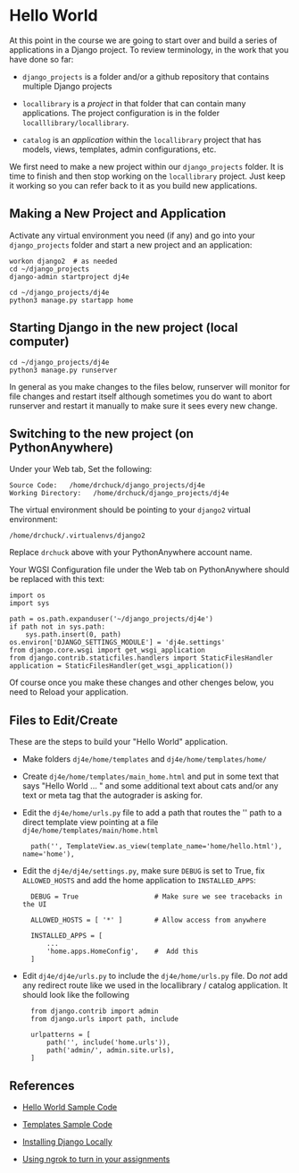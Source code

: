 Hello World
===========

At this point in the course we are going to start over and build a series of
applications in a Django project.  To review terminology, in the work that you
have done so far:

* `django_projects` is a folder and/or a github repository that contains multiple
Django projects

* `locallibrary` is a *project* in that folder that can contain many applications.  The
project configuration is in the folder `localllibrary/locallibrary`.

* `catalog` is an *application* within the `locallibrary` project that has models,
views, templates, admin configurations, etc.

We first need to make a new project within our `django_projects` folder.   It is time
to finish and then stop working on the `locallibrary` project.
Just keep it working so you can refer back to it as you build new applications.

Making a New Project and Application
-------------------------------------

Activate any virtual environment you need (if any) and go into your `django_projects` folder
and start a new project and an application:

    workon django2  # as needed
    cd ~/django_projects
    django-admin startproject dj4e

    cd ~/django_projects/dj4e
    python3 manage.py startapp home

Starting Django in the new project (local computer)
---------------------------------------------------

    cd ~/django_projects/dj4e
    python3 manage.py runserver

In general as you make changes to the files below, runserver will monitor
for file changes and restart itself although sometimes you do want to abort
runserver and restart it manually to make sure it sees every new change.

Switching to the new project (on PythonAnywhere)
------------------------------------------------

Under your Web tab, Set the following:

    Source Code:   /home/drchuck/django_projects/dj4e
    Working Directory:   /home/drchuck/django_projects/dj4e

The virtual environment should be pointing to your `django2` virtual environment:

    /home/drchuck/.virtualenvs/django2

Replace `drchuck` above with your PythonAnywhere account name.

Your WGSI Configuration file under the Web tab on PythonAnywhere
should be replaced with this text:

    import os
    import sys

    path = os.path.expanduser('~/django_projects/dj4e')
    if path not in sys.path:
        sys.path.insert(0, path)
    os.environ['DJANGO_SETTINGS_MODULE'] = 'dj4e.settings'
    from django.core.wsgi import get_wsgi_application
    from django.contrib.staticfiles.handlers import StaticFilesHandler
    application = StaticFilesHandler(get_wsgi_application())

Of course once you make these changes and other chenges below,
you need to Reload your application.

Files to Edit/Create
--------------------

These are the steps to build your "Hello World" application.

* Make folders `dj4e/home/templates` and `dj4e/home/templates/home/`

* Create `dj4e/home/templates/main_home.html` and put in some text that says "Hello World ... " and
some additional text about cats and/or any text or meta tag
that the autograder is asking for.

* Edit the `dj4e/home/urls.py` file to add a path that routes the '' path to a direct template view
pointing at a file `dj4e/home/templates/main/home.html`

        path('', TemplateView.as_view(template_name='home/hello.html'), name='home'),

* Edit the `dj4e/dj4e/settings.py`, make sure `DEBUG` is set to True, fix `ALLOWED_HOSTS` and add the home 
application to `INSTALLED_APPS`:

        DEBUG = True                   # Make sure we see tracebacks in the UI

        ALLOWED_HOSTS = [ '*' ]        # Allow access from anywhere

        INSTALLED_APPS = [
            ...
            'home.apps.HomeConfig',    #  Add this
        ]


* Edit `dj4e/dj4e/urls.py` to include the `dj4e/home/urls.py` file.  Do *not* add any redirect
route like we used in the locallibrary / catalog application.  It should look like the following

        from django.contrib import admin
        from django.urls import path, include

        urlpatterns = [
            path('', include('home.urls')),
            path('admin/', admin.site.urls),
        ]

References
----------

* <a href="https://github.com/csev/dj4e-samples/tree/master/hello" target="_blank">Hello World Sample Code</a>

* <a href="https://github.com/csev/dj4e-samples/tree/master/tmpl" target="_blank">Templates Sample Code</a>

* <a href="dj_install.md" target="_blank">Installing Django Locally</a>

* <a href="../ngrok" target="_blank">Using ngrok to turn in your assignments</a>

